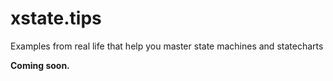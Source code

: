# xstate.tips

Examples from real life that help you master state machines and statecharts

**Coming soon.**
